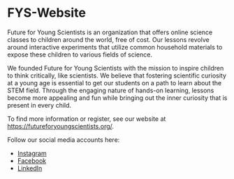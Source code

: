 # FYS-Website

Future for Young Scientists is an organization that offers online science classes to children around the world, free of cost. Our lessons revolve around interactive experiments that utilize common household materials to expose these children to various fields of science.

We founded Future for Young Scientists with the mission to inspire children to think critically, like scientists. We believe that fostering scientific curiosity at a young age is essential to get our students on a path to learn about the STEM field. Through the engaging nature of hands-on learning, lessons become more appealing and fun while bringing out the inner curiosity that is present in every child.

To find more information or register, see our website at https://futureforyoungscientists.org/.

Follow our social media accounts here:
- [Instagram](https://www.instagram.com/futureforyoungscientists/)
- [Facebook](https://www.facebook.com/futureforyoungscientists)
- [LinkedIn](https://www.linkedin.com/company/futureforyoungscientists)
